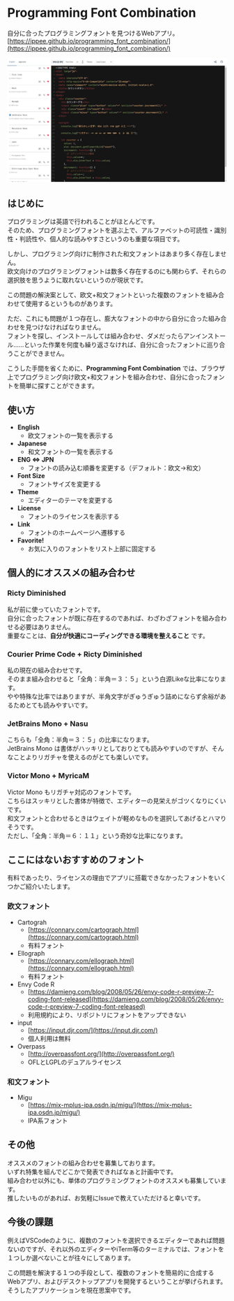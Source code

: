 # Programming Font Combination
自分に合ったプログラミングフォントを見つけるWebアプリ。  
[https://ippee.github.io/programming_font_combination/](https://ippee.github.io/programming_font_combination/)  

![App](./images/app.jpg)


## はじめに
プログラミングは英語で行われることがほとんどです。  
そのため、プログラミングフォントを選ぶ上で、アルファベットの可読性・識別性・判読性や、個人的な読みやすさというのも重要な項目です。  

しかし、プログラミング向けに制作された和文フォントはあまり多く存在しません。  
欧文向けのプログラミングフォントは数多く存在するのにも関わらず、それらの選択肢を思うように取れないというのが現状です。  

この問題の解決案として、欧文+和文フォントといった複数のフォントを組み合わせて使用するというものがあります。  

ただ、これにも問題が１つ存在し、膨大なフォントの中から自分に合った組み合わせを見つけなければなりません。  
フォントを探し、インストールしては組み合わせ、ダメだったらアンインストール……といった作業を何度も繰り返さなければ、自分に合ったフォントに巡り合うことができません。  

こうした手間を省くために、**Programming Font Combination** では、ブラウザ上でプログラミング向け欧文+和文フォントを組み合わせ、自分に合ったフォントを簡単に探すことができます。  


## 使い方
- **English**
  - 欧文フォントの一覧を表示する
- **Japanese**
  - 和文フォントの一覧を表示する
- **ENG ⇔ JPN**
  - フォントの読み込む順番を変更する（デフォルト：欧文→和文）
- **Font Size**
  - フォントサイズを変更する
- **Theme**
  - エディターのテーマを変更する
- **License**
  - フォントのライセンスを表示する
- **Link**
  - フォントのホームページへ遷移する
- **Favorite!**
  - お気に入りのフォントをリスト上部に固定する


## 個人的にオススメの組み合わせ
### Ricty Diminished
私が前に使っていたフォントです。  
自分に合ったフォントが既に存在するのであれば、わざわざフォントを組み合わせる必要はありません。  
重要なことは、**自分が快適にコーディングできる環境を整えること** です。  

### Courier Prime Code + Ricty Diminished
私の現在の組み合わせです。  
そのまま組み合わせると「全角：半角＝３：５」という白源Likeな比率になります。  
やや特殊な比率ではありますが、半角文字がぎゅうぎゅう詰めにならず余裕があるためとても読みやすいです。  

### JetBrains Mono + Nasu
こちらも「全角：半角＝３：５」の比率になります。  
JetBrains Mono は書体がハッキリとしておりとても読みやすいのですが、そんなことよりリガチャを使えるのがとても楽しいです。  

### Victor Mono + MyricaM
Victor Mono もリガチャ対応のフォントです。  
こちらはスッキリとした書体が特徴で、エディターの見栄えがゴツくなりにくいです。  
和文フォントと合わせるときはウェイトが軽めなものを選択してあげるとハマりそうです。  
ただし、「全角：半角＝６：１１」という奇妙な比率になります。  


## ここにはないおすすめのフォント
有料であったり、ライセンスの理由でアプリに搭載できなかったフォントをいくつかご紹介いたします。  

### 欧文フォント
- Cartograh
  - [https://connary.com/cartograph.html](https://connary.com/cartograph.html)
  - 有料フォント
- Ellograph
  - [https://connary.com/ellograph.html](https://connary.com/ellograph.html)
  - 有料フォント
- Envy Code R
  - [https://damieng.com/blog/2008/05/26/envy-code-r-preview-7-coding-font-released](https://damieng.com/blog/2008/05/26/envy-code-r-preview-7-coding-font-released)
  - 利用規約により、リポジトリにフォントをアップできない
- input
  - [https://input.djr.com/](https://input.djr.com/)
  - 個人利用は無料
- Overpass
  - [http://overpassfont.org/](http://overpassfont.org/)
  - OFLとLGPLのデュアルライセンス

### 和文フォント
- Migu
  - [https://mix-mplus-ipa.osdn.jp/migu/](https://mix-mplus-ipa.osdn.jp/migu/)
  - IPA系フォント


## その他
オススメのフォントの組み合わせを募集しております。  
いずれ特集を組んでどこかで発表できればなぁと計画中です。  
組み合わせ以外にも、単体のプログラミングフォントのオススメも募集しています。  
推したいものがあれば、お気軽にIssueで教えていただけると幸いです。  


## 今後の課題
例えばVSCodeのように、複数のフォントを選択できるエディターであれば問題ないのですが、それ以外のエディターやiTerm等のターミナルでは、フォントを１つしか選べないことが往々にしてあります。  

この問題を解決する１つの手段として、複数のフォントを簡易的に合成するWebアプリ、およびデスクトップアプリを開発するということが挙げられます。  
そうしたアプリケーションを現在思案中です。  